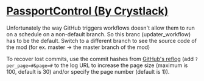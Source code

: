 # [PassportControl (By Crystlack)](https://github.com/Crystlack/PassportControl)

Unfortunately the way GitHub triggers workflows doesn't allow them to run on a schedule on a non-default branch. So this branc (updater_workflow) has to be the default. Switch to a different branch to see the source code of the mod (for ex. master -> the master branch of the mod)

To recover lost commits, use the commit hashes from [GitHub's reflog](https://api.github.com/repos/KtaneModules/PassportControl-Crystlack/events) (add `?per_page=#&page=#` to the log URL to increase the page size (maximum is 100, default is 30) and/or specify the page number (default is 1)).
